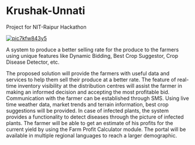 # Krushak-Unnati
Project for NIT-Raipur Hackathon

<a href="https://ibb.co/B4gx5Dx"><img src="https://i.ibb.co/q0Rf3Gf/pic7kfw843y5.png" alt="pic7kfw843y5" border="0"></a>

A system to produce a better selling rate for the produce to the farmers using unique features like Dynamic Bidding, Best Crop Suggestor, Crop Disease Detector, etc.

The proposed solution will provide the farmers with useful data and services to help them sell their produce at a better rate. The feature of real-time inventory visibility at the distribution centres will assist the farmer in making an informed decision and accepting the most profitable bid. Communication with the farmer can be established through SMS. Using live time weather data, market trends and terrain information, best crop suggestions will be provided. In case of infected plants, the system provides a functionality to detect diseases through the picture of infected plants. The farmer will be able to get an estimate of his profits for the current yield by using the Farm Profit Calculator module. The portal will be available in multiple regional languages to reach a larger demographic.
